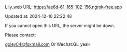 Lily_web URL: https://ae6d-61-165-102-156.ngrok-free.app

Updated at: 2024-12-10 22:22:48

If you cannot open this URL, the server might be down.

Please contact: 

goley04@foxmail.com Or Wechat:GL_yeaH